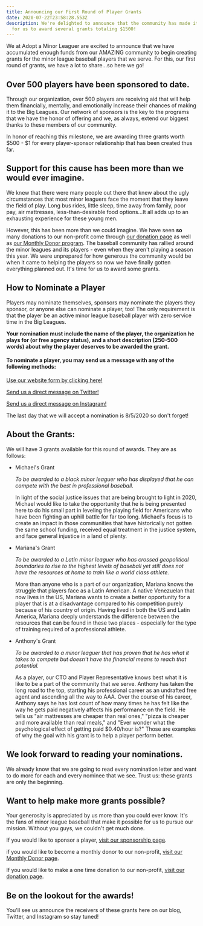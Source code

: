 ```yaml
---
title: Announcing our First Round of Player Grants
date: 2020-07-22T23:58:28.553Z
description: We're delighted to announce that the community has made it possible
  for us to award several grants totaling $1500!
---
```

We at Adopt a Minor Leaguer are excited to announce that we have accumulated enough funds from our AMAZING community to begin creating grants for the minor league baseball players that we serve. For this, our first round of grants, we have a lot to share...so here we go!

## Over 500 players have been sponsored to date.

Through our organization, over 500 players are receiving aid that will help them financially, mentally, and emotionally increase their chances of making it to the Big Leagues. Our network of sponsors is the key to the programs that we have the honor of offering and we, as always, extend our biggest thanks to these members of our community.

In honor of reaching this milestone, we are awarding three grants worth $500 - $1 for every player-sponsor relationship that has been created thus far.

## Support for this cause has been more than we would ever imagine.

We knew that there were many people out there that knew about the ugly circumstances that most minor leaguers face the moment that they leave the field of play. Long bus rides, little sleep, time away from family, poor pay, air mattresses, less-than-desirable food options...It all adds up to an exhausting experience for these young men.

However, this has been more than we could imagine. We have seen **so** many donations to our non-profit come through [our donation page](https://adoptaminorleaguer.com/donate) as well as [our Monthly Donor program](https://www.patreon.com/adoptaminorleaguer). The baseball community has rallied around the minor leagues and its players - even when they aren't playing a season this year. We were unprepared for how generous the community would be when it came to helping the players so now we have finally gotten everything planned out. It's time for us to award some grants.

## How to Nominate a Player

Players may nominate themselves, sponsors may nominate the players they sponsor, or anyone else can nominate a player, too! The only requirement is that the player be an active minor league baseball player with zero service time in the Big Leagues.

**Your nomination must include the name of the player, the organization he plays for (or free agency status), and a short description (250-500 words) about why the player deserves to be awarded the grant.**

#### To nominate a player, you may send us a message with any of the following methods:

[Use our website form by clicking here!](https://adoptaminorleaguer.com/contact-us)

[Send us a direct message on Twitter!](https://twitter.com/adoptmilbplayer)

[Send us a direct message on Instagram!](https://www.instagram.com/adoptanmilbplayer/)

The last day that we will accept a nomination is 8/5/2020 so don't forget!

## About the Grants:

We will have 3 grants available for this round of awards. They are as follows:

* Michael's Grant

  *To be awarded to a black minor leaguer who has displayed that he can compete with the best in professional baseball.*

  In light of the social justice issues that are being brought to light in 2020, Michael would like to take the opportunity that he is being presented here to do his small part in leveling the playing field for Americans who have been fighting an uphill battle for far too long. Michael's focus is to create an impact in those communities that have historically not gotten the same school funding, received equal treatment in the justice system, and face general injustice in a land of plenty.
* Mariana's Grant

  *To be awarded to a Latin minor leaguer who has crossed geopolitical boundaries to rise to the highest levels of baseball yet still does not have the resources at home to train like a world class athlete.*

  More than anyone who is a part of our organization, Mariana knows the struggle that players face as a Latin American. A native Venezuelan that now lives in the US, Mariana wants to create a better opportunity for a player that is at a disadvantage compared to his competition purely because of his country of origin. Having lived in both the US and Latin America, Mariana deeply understands the difference between the resources that can be found in these two places - especially for the type of training required of a professional athlete.
* Anthony's Grant

  *To be awarded to a minor leaguer that has proven that he has what it takes to compete but doesn't have the financial means to reach that potential.*

  As a player, our CTO and Player Representative knows best what it is like to be a part of the community that we serve. Anthony has taken the long road to the top, starting his professional career as an undrafted free agent and ascending all the way to AAA. Over the course of his career, Anthony says he has lost count of how many times he has felt like the way he gets paid negatively affects his performance on the field. He tells us "air mattresses are cheaper than real ones," "pizza is cheaper and more available than real meals," and "Ever wonder what the psychological effect of getting paid $0.40/hour is?" Those are examples of why the goal with his grant is to help a player perform better.

## We look forward to reading your nominations.

We already know that we are going to read every nomination letter and want to do more for each and every nominee that we see. Trust us: these grants are only the beginning.

## Want to help make more grants possible?

Your generosity is appreciated by us more than you could ever know. It's the fans of minor league baseball that make it possible for us to pursue our mission. Without you guys, we couldn't get much done.

If you would like to sponsor a player, [visit our sponsorship page](https://adoptaminorleaguer.com/dear-sponsors/).

if you would like to become a monthly donor to our non-profit, [visit our Monthly Donor page](https://www.patreon.com/adoptaminorleaguer).

If you would like to make a one time donation to our non-profit, [visit our donation page](https://adoptaminorleaguer.com/donate/).

## Be on the lookout for the awards!

You'll see us announce the receivers of these grants here on our blog, Twitter, and Instagram so stay tuned!